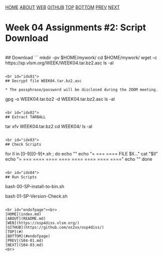 ---
---
[HOME](index.md)
[ABOUT](README.md)
[WEB](https://osp4diss.vlsm.org/)
[GITHUB](https://github.com/os2xx/osp4diss/)
[TOP](#)
[BOTTOM](#endofpage)
[PREV](S04-01.md)
[NEXT](S04-03.md)

# Week 04 Assignments #2: Script Download

<br id="idx00">
## Download <https://sp.vlsm.org/WEEK/WEEK04.tar.bz2.asc>
```
mkdir -pv $HOME/mywork/
cd $HOME/mywork/
wget -c https://sp.vlsm.org/WEEK/WEEK04.tar.bz2.asc
ls -al

```

<br id="idx01">
## Decrypt file WEEK04.tar.bz2.asc

* The passphrase/password will be disclosed during the ZOOM meeting.

```
gpg -o WEEK04.tar.bz2 -d WEEK04.tar.bz2.asc
ls -al

```

<br id="idx02">
## Extract TARBALL
```
tar xfv WEEK04.tar.bz2
cd WEEK04/
ls -al

```

<br id="idx03">
## Check Scripts
```
for II in [0-9][0-9]*.sh ; do
    echo ""
    echo "= === ==== FILE $II..."
    cat  "$II"
    echo "= === ==== ==== ==== ==== ==== ==== ===="
    echo ""
done

```

<br id="idx04">
## Run Scripts
```
bash 00-SP-install-to-bin.sh

bash 01-SP-Version-Check.sh

```

<br id="endofpage"><br>
[HOME](index.md)
[ABOUT](README.md)
[WEB](https://osp4diss.vlsm.org/)
[GITHUB](https://github.com/os2xx/osp4diss/)
[TOP](#)
[BOTTOM](#endofpage)
[PREV](S04-01.md)
[NEXT](S04-03.md)
<br>

